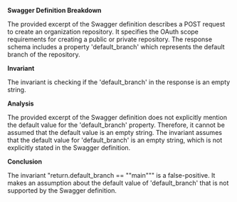 **Swagger Definition Breakdown**

The provided excerpt of the Swagger definition describes a POST request to create an organization repository. It specifies the OAuth scope requirements for creating a public or private repository. The response schema includes a property 'default_branch' which represents the default branch of the repository.

**Invariant**

The invariant is checking if the 'default_branch' in the response is an empty string.

**Analysis**

The provided excerpt of the Swagger definition does not explicitly mention the default value for the 'default_branch' property. Therefore, it cannot be assumed that the default value is an empty string. The invariant assumes that the default value for 'default_branch' is an empty string, which is not explicitly stated in the Swagger definition.

**Conclusion**

The invariant "return.default_branch == ""main""" is a false-positive. It makes an assumption about the default value of 'default_branch' that is not supported by the Swagger definition.
